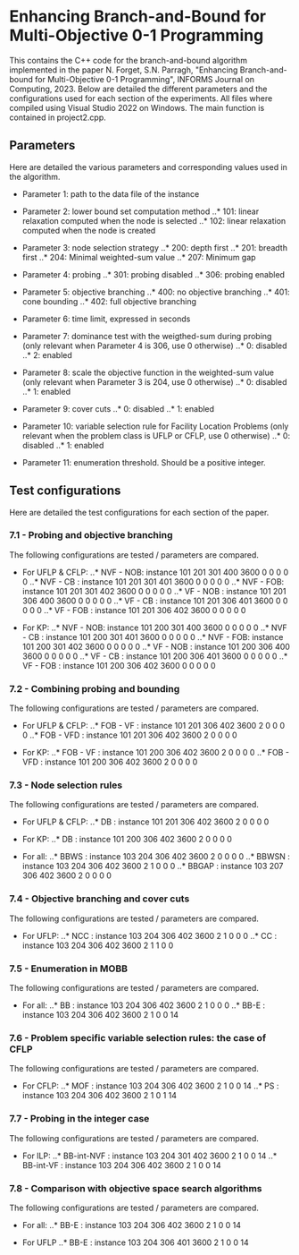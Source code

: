 # Enhancing Branch-and-Bound for Multi-Objective 0-1 Programming

This contains the C++ code for the branch-and-bound algorithm implemented in the paper N. Forget, S.N. Parragh, "Enhancing Branch-and-bound for Multi-Objective 0-1 Programming", INFORMS Journal on Computing, 2023. Below are detailed the different parameters and the configurations used for each section of the experiments. All files where compiled using Visual Studio 2022 on Windows. The main function is contained in project2.cpp.

## Parameters

Here are detailed the various parameters and corresponding values used in the algorithm.

* Parameter 1: path to the data file of the instance

* Parameter 2: lower bound set computation method
..* 101: linear relaxation computed when the node is selected
..* 102: linear relaxation computed when the node is created

* Parameter 3: node selection strategy
..* 200: depth first
..* 201: breadth first
..* 204: Minimal weighted-sum value
..* 207: Minimum gap

* Parameter 4: probing
..* 301: probing disabled
..* 306: probing enabled

* Parameter 5: objective branching
..* 400: no objective branching
..* 401: cone bounding
..* 402: full objective branching

* Parameter 6: time limit, expressed in seconds

* Parameter 7: dominance test with the weigthed-sum during probing (only relevant when Parameter 4 is 306, use 0 otherwise)
..* 0: disabled
..* 2: enabled

* Parameter 8: scale the objective function in the weighted-sum value (only relevant when Parameter 3 is 204, use 0 otherwise)
..* 0: disabled
..* 1: enabled

* Parameter 9: cover cuts
..* 0: disabled
..* 1: enabled

* Parameter 10: variable selection rule for Facility Location Problems (only relevant when the problem class is UFLP or CFLP, use 0 otherwise)
..* 0: disabled
..* 1: enabled

* Parameter 11: enumeration threshold. Should be a positive integer.

## Test configurations

Here are detailed the test configurations for each section of the paper.

### 7.1 - Probing and objective branching

The following configurations are tested / parameters are compared.

* For UFLP & CFLP:
..* NVF - NOB: instance 101 201 301 400 3600 0 0 0 0 0
..* NVF - CB : instance 101 201 301 401 3600 0 0 0 0 0
..* NVF - FOB: instance 101 201 301 402 3600 0 0 0 0 0
..* VF - NOB : instance 101 201 306 400 3600 0 0 0 0 0
..* VF - CB  : instance 101 201 306 401 3600 0 0 0 0 0
..* VF - FOB : instance 101 201 306 402 3600 0 0 0 0 0

* For KP:
..* NVF - NOB: instance 101 200 301 400 3600 0 0 0 0 0
..* NVF - CB : instance 101 200 301 401 3600 0 0 0 0 0
..* NVF - FOB: instance 101 200 301 402 3600 0 0 0 0 0
..* VF - NOB : instance 101 200 306 400 3600 0 0 0 0 0
..* VF - CB  : instance 101 200 306 401 3600 0 0 0 0 0
..* VF - FOB : instance 101 200 306 402 3600 0 0 0 0 0

### 7.2 - Combining probing and bounding

The following configurations are tested / parameters are compared.

* For UFLP & CFLP:
..* FOB - VF  : instance 101 201 306 402 3600 2 0 0 0 0
..* FOB - VFD : instance 101 201 306 402 3600 2 0 0 0 0

* For KP:
..* FOB - VF  : instance 101 200 306 402 3600 2 0 0 0 0
..* FOB - VFD : instance 101 200 306 402 3600 2 0 0 0 0

### 7.3 - Node selection rules

The following configurations are tested / parameters are compared.

* For UFLP & CFLP:
..* DB : instance 101 201 306 402 3600 2 0 0 0 0

* For KP:
..* DB : instance 101 200 306 402 3600 2 0 0 0 0

* For all:
..* BBWS  : instance 103 204 306 402 3600 2 0 0 0 0
..* BBWSN : instance 103 204 306 402 3600 2 1 0 0 0
..* BBGAP : instance 103 207 306 402 3600 2 0 0 0 0

### 7.4 - Objective branching and cover cuts

The following configurations are tested / parameters are compared.

* For UFLP:
..* NCC : instance 103 204 306 402 3600 2 1 0 0 0
..* CC  : instance 103 204 306 402 3600 2 1 1 0 0

### 7.5 - Enumeration in MOBB

The following configurations are tested / parameters are compared.

* For all:
..* BB   : instance 103 204 306 402 3600 2 1 0 0 0
..* BB-E : instance 103 204 306 402 3600 2 1 0 0 14

### 7.6 - Problem specific variable selection rules: the case of CFLP

The following configurations are tested / parameters are compared.

* For CFLP:
..* MOF : instance 103 204 306 402 3600 2 1 0 0 14
..* PS  : instance 103 204 306 402 3600 2 1 0 1 14

### 7.7 - Probing in the integer case

The following configurations are tested / parameters are compared.

* For ILP:
..* BB-int-NVF : instance 103 204 301 402 3600 2 1 0 0 14
..* BB-int-VF  : instance 103 204 306 402 3600 2 1 0 0 14

### 7.8 - Comparison with objective space search algorithms

The following configurations are tested / parameters are compared.

* For all:
..* BB-E : instance 103 204 306 402 3600 2 1 0 0 14

* For UFLP
..* BB-E : instance 103 204 306 401 3600 2 1 0 0 14